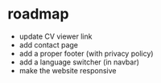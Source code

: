 # roadmap

- update CV viewer link
- add contact page
- add a proper footer (with privacy policy)
- add a language switcher (in navbar)
- make the website responsive
